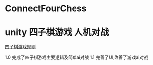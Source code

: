 # ConnectFourChess
unity 四子棋游戏 人机对战
==

[四子棋游戏规则](https://baike.baidu.com/item/%E5%9B%9B%E5%AD%90%E6%A3%8B "四子棋游戏规则")

1.0 完成了四子棋游戏主要逻辑及简单ai对战
1.1 完善了UI,改善了游戏ai对战

